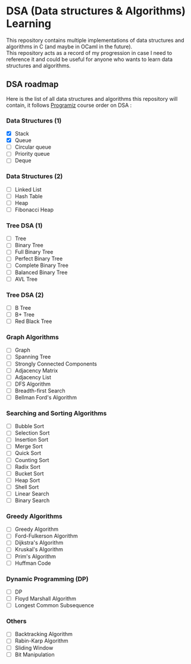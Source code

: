 # DSA (Data structures & Algorithms) Learning

This repository contains multiple implementations of data structures and algorithms in C (and maybe in OCaml in the future).<br>
This repository acts as a record of my progression in case I need to reference it and could be useful for anyone who wants to learn data structures and algorithms.

## DSA roadmap

Here is the list of all data structures and algorithms this repository will contain, it follows [Programiz](https://www.programiz.com/dsa) course order on DSA :

### Data Structures (1)

- [x]  Stack
- [x]  Queue
- [ ]  Circular queue
- [ ]  Priority queue
- [ ]  Deque

### Data Structures (2)

- [ ]  Linked List
- [ ]  Hash Table
- [ ]  Heap
- [ ]  Fibonacci Heap

### Tree DSA (1)

- [ ]  Tree
- [ ]  Binary Tree
- [ ]  Full Binary Tree
- [ ]  Perfect Binary Tree
- [ ]  Complete Binary Tree
- [ ]  Balanced Binary Tree
- [ ]  AVL Tree

### Tree DSA (2)

- [ ]  B Tree
- [ ]  B+ Tree
- [ ]  Red Black Tree

### Graph Algorithms

- [ ]  Graph
- [ ]  Spanning Tree
- [ ]  Strongly Connected Components
- [ ]  Adjacency Matrix
- [ ]  Adjacency List
- [ ]  DFS Algorithm
- [ ]  Breadth-first Search
- [ ]  Bellman Ford's Algorithm

### Searching and Sorting Algorithms

- [ ]  Bubble Sort
- [ ]  Selection Sort
- [ ]  Insertion Sort
- [ ]  Merge Sort
- [ ]  Quick Sort
- [ ]  Counting Sort
- [ ]  Radix Sort
- [ ]  Bucket Sort
- [ ]  Heap Sort
- [ ]  Shell Sort
- [ ]  Linear Search
- [ ]  Binary Search

### Greedy Algorithms

- [ ]  Greedy Algorithm
- [ ]  Ford-Fulkerson Algorithm
- [ ]  Dijkstra's Algorithm
- [ ]  Kruskal's Algorithm
- [ ]  Prim's Algorithm
- [ ]  Huffman Code

### Dynamic Programming (DP)

- [ ]  DP
- [ ]  Floyd Marshall Algorithm
- [ ]  Longest Common Subsequence

### Others

- [ ]  Backtracking Algorithm
- [ ]  Rabin-Karp Algorithm
- [ ]  Sliding Window
- [ ]  Bit Manipulation